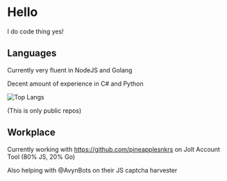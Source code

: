 # Hello
I do code thing yes!

## Languages
Currently very fluent in NodeJS and Golang

Decent amount of experience in C# and Python

![Top Langs](https://github-readme-stats.vercel.app/api/top-langs/?username=TAJ4K&theme=tokyonight)

(This is only public repos)

## Workplace
Currently working with https://github.com/pineapplesnkrs on Jolt Account Tool (80% JS, 20% Go)

Also helping with @AvynBots on their JS captcha harvester



